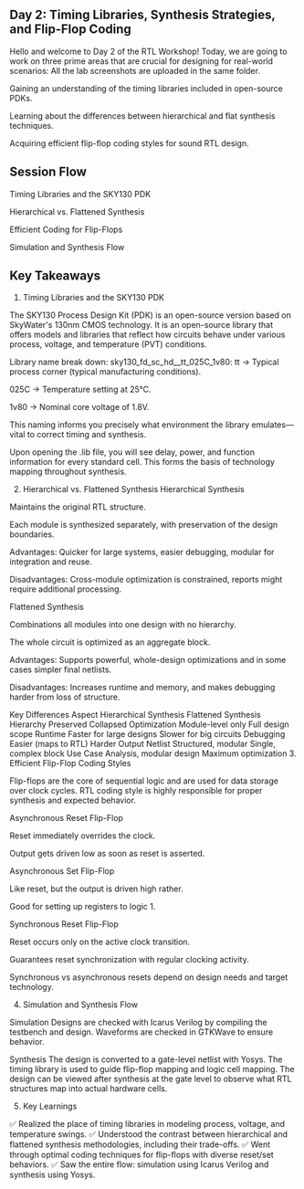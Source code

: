 ## Day 2: Timing Libraries, Synthesis Strategies, and Flip-Flop Coding

Hello and welcome to Day 2 of the RTL Workshop!
Today, we are going to work on three prime areas that are crucial for designing for real-world scenarios:
All the lab screenshots are uploaded in the same folder.

Gaining an understanding of the timing libraries included in open-source PDKs.

Learning about the differences between hierarchical and flat synthesis techniques.

Acquiring efficient flip-flop coding styles for sound RTL design.

## Session Flow

Timing Libraries and the SKY130 PDK

Hierarchical vs. Flattened Synthesis

Efficient Coding for Flip-Flops

Simulation and Synthesis Flow

## Key Takeaways

1. Timing Libraries and the SKY130 PDK

The SKY130 Process Design Kit (PDK) is an open-source version based on SkyWater's 130nm CMOS technology. It is an open-source library that offers models and libraries that reflect how circuits behave under various process, voltage, and temperature (PVT) conditions.

Library name break down: sky130_fd_sc_hd__tt_025C_1v80:
tt → Typical process corner (typical manufacturing conditions).

025C → Temperature setting at 25°C.

1v80 → Nominal core voltage of 1.8V.

This naming informs you precisely what environment the library emulates—vital to correct timing and synthesis. 

Upon opening the .lib file, you will see delay, power, and function information for every standard cell. This forms the basis of technology mapping throughout synthesis.

2. Hierarchical vs. Flattened Synthesis
Hierarchical Synthesis

Maintains the original RTL structure.

Each module is synthesized separately, with preservation of the design boundaries.

Advantages: Quicker for large systems, easier debugging, modular for integration and reuse.

Disadvantages: Cross-module optimization is constrained, reports might require additional processing.

Flattened Synthesis

Combinations all modules into one design with no hierarchy.

The whole circuit is optimized as an aggregate block.

Advantages: Supports powerful, whole-design optimizations and in some cases simpler final netlists.

Disadvantages: Increases runtime and memory, and makes debugging harder from loss of structure.

Key Differences
Aspect	Hierarchical Synthesis	Flattened Synthesis
Hierarchy	Preserved	Collapsed
Optimization
Module-level only
Full design scope
Runtime
Faster for large designs
Slower for big circuits
Debugging
Easier (maps to RTL)
Harder
Output Netlist
Structured, modular
Single, complex block
Use Case
Analysis, modular design
Maximum optimization
3. Efficient Flip-Flop Coding Styles

Flip-flops are the core of sequential logic and are used for data storage over clock cycles. RTL coding style is highly responsible for proper synthesis and expected behavior.

Asynchronous Reset Flip-Flop

Reset immediately overrides the clock.

Output gets driven low as soon as reset is asserted.

Asynchronous Set Flip-Flop

Like reset, but the output is driven high rather.

Good for setting up registers to logic 1.

Synchronous Reset Flip-Flop

Reset occurs only on the active clock transition.

Guarantees reset synchronization with regular clocking activity.

Synchronous vs asynchronous resets depend on design needs and target technology.

4. Simulation and Synthesis Flow

Simulation
Designs are checked with Icarus Verilog by compiling the testbench and design. Waveforms are checked in GTKWave to ensure behavior.

Synthesis
The design is converted to a gate-level netlist with Yosys. The timing library is used to guide flip-flop mapping and logic cell mapping. The design can be viewed after synthesis at the gate level to observe what RTL structures map into actual hardware cells.

5. Key Learnings

✅ Realized the place of timing libraries in modeling process, voltage, and temperature swings.
✅ Understood the contrast between hierarchical and flattened synthesis methodologies, including their trade-offs.
✅ Went through optimal coding techniques for flip-flops with diverse reset/set behaviors.
✅ Saw the entire flow: simulation using Icarus Verilog and synthesis using Yosys.
